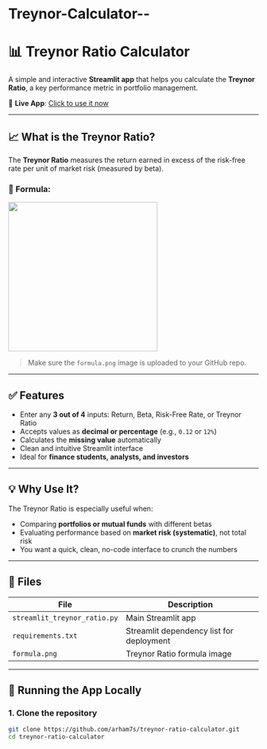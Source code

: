 # Treynor-Calculator--

# 📊 Treynor Ratio Calculator

A simple and interactive **Streamlit app** that helps you calculate the **Treynor Ratio**, a key performance metric in portfolio management.

🔗 **Live App**: [Click to use it now](https://treynnorratiocalculation.streamlit.app)

---

## 📈 What is the Treynor Ratio?

The **Treynor Ratio** measures the return earned in excess of the risk-free rate per unit of market risk (measured by beta).

### 🧮 Formula:

<img src="https://raw.githubusercontent.com/arham7s/treynor-ratio-calculator/main/formula.png" width="300"/>

> Make sure the `formula.png` image is uploaded to your GitHub repo.

---

## ✅ Features

- Enter any **3 out of 4** inputs: Return, Beta, Risk-Free Rate, or Treynor Ratio
- Accepts values as **decimal or percentage** (e.g., `0.12` or `12%`)
- Calculates the **missing value** automatically
- Clean and intuitive Streamlit interface
- Ideal for **finance students, analysts, and investors**

---

## 💡 Why Use It?

The Treynor Ratio is especially useful when:
- Comparing **portfolios or mutual funds** with different betas
- Evaluating performance based on **market risk (systematic)**, not total risk
- You want a quick, clean, no-code interface to crunch the numbers

---

## 📁 Files

| File                     | Description                                |
|--------------------------|--------------------------------------------|
| `streamlit_treynor_ratio.py` | Main Streamlit app                      |
| `requirements.txt`       | Streamlit dependency list for deployment  |
| `formula.png`            | Treynor Ratio formula image               |

---

## 🚀 Running the App Locally

### 1. Clone the repository
```bash
git clone https://github.com/arham7s/treynor-ratio-calculator.git
cd treynor-ratio-calculator
